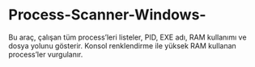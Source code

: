 # Process-Scanner-Windows-
Bu araç, çalışan tüm process’leri listeler, PID, EXE adı, RAM kullanımı ve dosya yolunu gösterir. Konsol renklendirme ile yüksek RAM kullanan process’ler vurgulanır.
